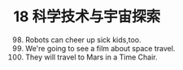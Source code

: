 # 18 科学技术与宇宙探索
98. Robots can cheer up sick kids,too.
99. We're going to see a film about space travel.
100. They will travel to Mars in a Time Chair.
